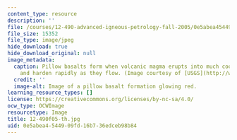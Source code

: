 ```yaml
---
content_type: resource
description: ''
file: /courses/12-490-advanced-igneous-petrology-fall-2005/0e5abea4544909fd16b736edceb98b84_12-490f05-th.jpg
file_size: 15352
file_type: image/jpeg
hide_download: true
hide_download_original: null
image_metadata:
  caption: Pillow basalts form when volcanic magma erupts into much cooler air/water
    and harden rapidly as they flow. (Image courtesy of [USGS](http://www.usgs.gov/).)
  credit: ''
  image-alt: Image of a pillow basalt formation glowing red.
learning_resource_types: []
license: https://creativecommons.org/licenses/by-nc-sa/4.0/
ocw_type: OCWImage
resourcetype: Image
title: 12-490f05-th.jpg
uid: 0e5abea4-5449-09fd-16b7-36edceb98b84
---
```

